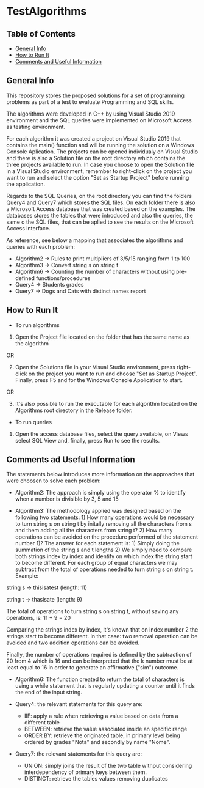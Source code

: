 # TestAlgorithms

## Table of Contents
* [General Info](#general-info)
* [How to Run It](#how-to-run-it)
* [Comments and Useful Information](#comments-and-useful-information)

## General Info

This repository stores the proposed solutions for a set of programming problems as part of a test to evaluate Programming and SQL skills.

The algorithms were developed in C++ by using Visual Studio 2019 environment and the SQL queries were implemented on Microsoft Access as testing environment.

For each algorithm it was created a project on Visual Studio 2019 that contains the main() function and will be running the solution on a Windows Console Aplication. The projects can be opened individualy on Visual Studio and there is also a Solution file on the root directory which contains the three projects available to run. In case you choose to open the Solution file in a Visual Studio environment, remember to right-click on the project you want to run and select the option "Set as Startup Project" before running the application.

Regards to the SQL Queries, on the root directory you can find the folders Query4 and Query7 which stores the SQL files. On each folder there is also a Microsoft Access database that was created based on the examples. The databases stores the tables that were introduced and also the queries, the same o the SQL files, that can be aplied to see the results on the Microsoft Access interface.

As reference, see below a mapping that associates the algorithms and queries with each problem:

* Algorithm2 -> Rules to print multipliers of 3/5/15 ranging form 1 tp 100
* Algorithm3 -> Convert string s on string t
* Algorithm6 -> Counting the number of characters without using pre-defined functions/procedures
* Query4     -> Students grades
* Query7     -> Dogs and Cats with distinct names report

## How to Run It
* To run algorithms
1) Open the Project file located on the folder that has the same name as the algorithm

OR

2) Open the Solutions file in your Visual Studio environment, press right-click on the project you want to run and choose "Set as Startup Project". Finally, press F5 and for the Windows Console Application to start.

OR

3) It's also possible to run the executable for each algorithm located on the Algorithms root directory in the Release folder.

* To run queries
1) Open the access database files, select the query available, on Views select SQL View and, finally, press Run to see the results.

## Comments ad Useful Information
The statements below introduces more information on the approaches that were choosen to solve each problem:

* Algorithm2: The approach is simply using the operator % to identify when a number is divisible by 3, 5 and 15

* Algorithm3: The methodology applied was designed based on the following two statements: 1) How many operations would be necessary to turn string s on string t by initally removing all the characters from s and them adding all the characters from string t? 2) How many operations can be avoided on the procedure performed of the statement number 1)? The answer for each statement is: 1) Simply doing the summation of the string s and t lengths 2) We simply need to compare both strings index by index and identify on which index the string start to become different. For each group of equal characters we may subtract from the total of operations needed to turn string s on string t. Example:

string s -> thisisatest (length: 11)

string t -> thasisate (length: 9)

The total of operations to turn string s on string t, without saving any operations, is: 11 + 9 = 20

Comparing the strings index by index, it's known that on index number 2 the strings start to become different. In that case: two removal operation can be avoided and two addition operations can be avoided.

Finally, the number of operations required is defined by the subtraction of 20 from 4 which is 16 and can be interpreted that the k number must be at least equal to 16 in order to generate an affirmative ("sim") outcome.

* Algorithm6: The function created to return the total of characters is using a while statement that is regularly updating a counter until it finds the end of the input string.

* Query4: the relevant statements for this query are:
  * IIF: apply a rule when retrieving a value based on data from a different table
  * BETWEEN: retrieve the value associated inside an specific range
  * ORDER BY: retrieve the originated table, in primary level being ordered by grades "Nota" and secondly by name "Nome".

* Query7: the relevant statements for this query are:
  * UNION: simply joins the result of the two table withput considering interdependency of primary keys between them.
  * DISTINCT: retrieve the tables values removing duplicates
